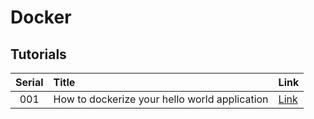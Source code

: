 # Docker

## Tutorials

| Serial | Title | Link |
| :-: | :-- | :-- |
| 001 | How to dockerize your hello world application | [Link](./wiki/001.md) |
